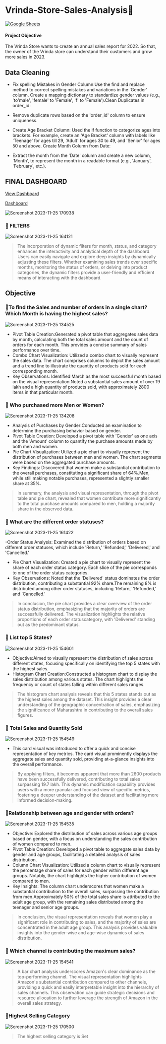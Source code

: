 # Vrinda-Store-Sales-Analysis🛒
<a href="[https://docs.google.com/spreadsheets/d/your_spreadsheet_id/edit](https://github.com/S-Prakash-github/Vrinda-Store-Sales-Analysis/blob/main/Vrinda%20Store%20DASHBOARD.xlsx)" target="_blank" rel="noopener noreferrer"><img src="https://img.shields.io/badge/Google%20Sheets-Open%20Document-brightgreen" alt="Google Sheets"></a>

#### Project Objective
The Vrinda Store wants to create an annual sales report for 2022. So that, the owner of the Vrinda store can understand their customers and grow more sales in 2023.

## Data Cleaning 
- Fix spelling Mistakes in Gender Column:Use the find and replace method to correct spelling mistakes and variations in the 'Gender' column. Create a mapping dictionary to standardize gender values (e.g., 'to'male', 'female' to 'Female', 'f' to 'Female').Clean Duplicates in order_id:

- Remove duplicate rows based on the 'order_id' column to ensure uniqueness.
- Create Age Bracket Column: Used the if function to categorize ages into brackets. For example, create an 'Age Bracket' column with labels like 'Teenage' for ages till 29, 'Adult' for ages 30 to 49, and 'Senior' for ages 50 and above.
Create Month Column from Date:
- Extract the month from the 'Date' column and create a new column, 'Month', to represent the month in a readable format (e.g., 'January', 'February', etc.).


## FINAL DASHBOARD
[View Dashboard](https://docs.google.com/spreadsheets/d/e/2PACX-1vQ37boO88R6UBJxP5mvcDLrO8zk1rU-LRICCJR04XHl9k_OOo_lTNfSQEmeh40PBA/pubhtml)

[Dashboard](https://github.com/S-Prakash-github/Vrinda-Store-Sales-Analysis/blob/main/Vrinda%20Store%20DASHBOARD.xlsx)

![Screenshot 2023-11-25 170938](https://github.com/S-Prakash-github/Vrinda-Store-Sales-Analysis/assets/91363429/413ba19b-0ae7-4beb-bed1-9208db859211)



### 💢 FILTERS
![Screenshot 2023-11-25 164121](https://github.com/S-Prakash-github/Vrinda-Store-Sales-Analysis/assets/91363429/8b2e35f6-9773-47dc-a936-92418cbb438e)
>The incorporation of dynamic filters for month, status, and category enhances the interactivity and analytical depth of the dashboard. Users can easily navigate and explore deep insights by dynamically adjusting these filters. Whether examining sales trends over specific months, monitoring the status of orders, or delving into product categories, the dynamic filters provide a user-friendly and efficient means of interacting with the dashboard.



## Objective

### 💢To find the Sales and number of orders in a single chart? Which Month is having the highest sales?

![Screenshot 2023-11-25 134525](https://github.com/S-Prakash-github/Vrinda-Store-Sales-Analysis/assets/91363429/fff1db31-c6bd-4a21-92b4-1d98fdf71c43)

- Pivot Table Creation:Generated a pivot table that aggregates sales data by month, calculating both the total sales amount and the count of orders for each month. This provides a concise summary of sales performance over time.
- Combo Chart Visualization: Utilized a combo chart to visually represent the sales data. The chart comprises columns to depict the sales amount and a trend line to illustrate the quantity of products sold for each corresponding month.
- Key Observations: Identified March as the most successful month based on the visual representation.Noted a substantial sales amount of over 19 lakh and a high quantity of products sold, with approximately 2800 items in that particular month.
  

### 💢 Who purchased more Men or Women?

![Screenshot 2023-11-25 134208](https://github.com/S-Prakash-github/Vrinda-Store-Sales-Analysis/assets/91363429/8588a602-81c7-4293-92d3-61066f1ddab3)

- Analysis of Purchases by Gender:Conducted an examination to determine the purchasing behavior based on gender.
- Pivot Table Creation: Developed a pivot table with 'Gender' as one axis and the 'Amount' column to quantify the purchase amounts made by both men and women.
- Pie Chart Visualization: Utilized a pie chart to visually represent the distribution of purchases between men and women. The chart segments were based on the aggregated purchase amounts.
- Key Findings: Discovered that women make a substantial contribution to the overall purchases, constituting a significant share of 64%.Men, while still making notable purchases, represented a slightly smaller share at 35%.
> In summary, the analysis and visual representation, through the pivot table and pie chart, revealed that women contribute more significantly to the total purchase amounts compared to men, holding a majority share in the observed data.



### 💢 What are the different order statuses?
![Screenshot 2023-11-25 161422](https://github.com/S-Prakash-github/Vrinda-Store-Sales-Analysis/assets/91363429/64417ed3-eec3-4092-853d-ac2698c4f0f6)

-Order Status Analysis: Examined the distribution of orders based on different order statuses, which include 'Return,' 'Refunded,' 'Delivered,' and 'Cancelled.'
- Pie Chart Visualization: Created a pie chart to visually represent the share of each order status category. Each slice of the pie corresponds to one of the order status categories.
- Key Observations: Noted that the 'Delivered' status dominates the order distribution, contributing a substantial 92% share.The remaining 8% is distributed among other order statuses, including 'Return,' 'Refunded,' and 'Cancelled.'
> In conclusion, the pie chart provides a clear overview of the order status distribution, emphasizing that the majority of orders are successfully delivered. The visualization highlights the relative proportions of each order statuscategory, with 'Delivered' standing out as the predominant status.



### 💢 List top 5 States?
![Screenshot 2023-11-25 154601](https://github.com/S-Prakash-github/Vrinda-Store-Sales-Analysis/assets/91363429/d9fbdef8-19c1-4957-9897-2899f29d159c)
- Objective:Aimed to visually represent the distribution of sales across different states, focusing specifically on identifying the top 5 states with the highest sales.
- Histogram Chart Creation:Constructed a histogram chart to display the sales distribution among various states. The chart highlights the frequency or count of states falling within different sales ranges.
> The histogram chart analysis reveals that this 5 states stands out as the highest sales among the dataset. This insight provides a clear understanding of the geographic concentration of sales, emphasizing the significance of Maharashtra in contributing to the overall sales figures.



### 💢 Total Sales and Quantity Sold 
![Screenshot 2023-11-25 154549](https://github.com/S-Prakash-github/Vrinda-Store-Sales-Analysis/assets/91363429/1a65cee4-4461-4f93-b718-47e669ec4358)
- This card visual was introduced to offer a quick and concise representation of key metrics. The card visual prominently displays the aggregate sales and quantity sold, providing at-a-glance insights into the overall performance.
> By applying filters, it becomes apparent that more than 2600 products have been successfully delivered, contributing to total sales surpassing 19.7 lakh. This dynamic modification capability provides users with a more granular and focused view of specific metrics, fostering a deeper understanding of the dataset and facilitating more informed decision-making.



  
### 💢Relationship between age and gender with orders?
![Screenshot 2023-11-25 154535](https://github.com/S-Prakash-github/Vrinda-Store-Sales-Analysis/assets/91363429/8e162790-12f1-422f-86d1-3701ed519ff0)

- Objective: Explored the distribution of sales across various age groups based on gender, with a focus on understanding the sales contribution of women compared to men.
- Pivot Table Creation: Developed a pivot table to aggregate sales data by gender and age groups, facilitating a detailed analysis of sales distribution.
- Column Chart Visualization: Utilized a column chart to visually represent the percentage share of sales for each gender within different age groups. Notably, the chart highlights the higher contribution of women compared to men.
- Key Insights: The column chart underscores that women make a substantial contribution to the overall sales, surpassing the contribution from men.Approximately 50% of the total sales share is attributed to the adult age group, with the remaining sales distributed among the teenager and senior age groups.
> In conclusion, the visual representation reveals that women play a significant role in contributing to sales, and the majority of sales are concentrated in the adult age group. This analysis provides valuable insights into the gender-wise and age-wise dynamics of sales distribution.


### 💢 Which channel is contributing the maximum sales?
![Screenshot 2023-11-25 154541](https://github.com/S-Prakash-github/Vrinda-Store-Sales-Analysis/assets/91363429/b438446b-db91-4fc4-8eaf-41d52594456e)

>A bar chart analysis underscores Amazon's clear dominance as the top-performing channel. The visual representation highlights Amazon's substantial contribution compared to other channels, providing a quick and easily interpretable insight into the hierarchy of sales channels. This observation can guide strategic decisions and resource allocation to further leverage the strength of Amazon in the overall sales strategy.

### 💢Highest Selling Category
![Screenshot 2023-11-25 170500](https://github.com/S-Prakash-github/Vrinda-Store-Sales-Analysis/assets/91363429/61a51dd8-3759-4c74-8b99-8d63c4583c7b)
> The highest selling category is Set



